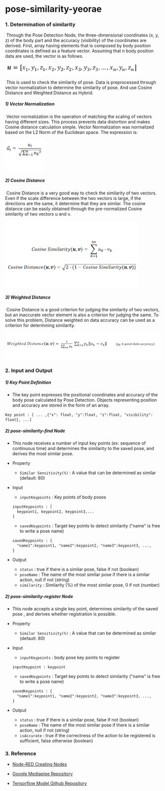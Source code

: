 # pose-similarity-yeorae

### 1. Determination of similarity

​	Through the Pose Detection Node, the three-dimensional coordinates (x, y, z) of the body part and the accuracy (visibility) of the coordinates are derived. First, array having  elements that is composed by body position coordinates is defined as a feature vector. Assuming that n body position data are used, the vector is as follows.

<img src="README.assets/image-20211006034511448.png" alt="image-20211006034511448" style="zoom:67%;" />

​	This is used to check the similarity of pose. Data is preprocessed through vector normalization to determine the similarity of pose. And use Cosine Distance and Weighted Distance as Hybrid.



##### 1) Vector Normalization

​	Vector normalization is the operation of matching the scaling of vectors having different sizes. This process prevents data distortion and makes Cosine distance calculation simple. Vector Normalization was normalized based on the L2 Norm of the Euclidean space. The expression is:

 

<img src="README.assets/image-20211006035102918.png" alt="image-20211006035102918" style="zoom:67%;" />

##### 2) Cosine Distance

​	Cosine Distance is a very good way to check the similarity of two vectors. Even if the scale difference between the two vectors is large, if the directions are the same, it determine that they are similar. The cosine distance can be easily obtained through the pre-normalized Cosine similarity of two vectors u and v.

<img src="README.assets/image-20211006041444226.png" alt="image-20211006041444226" style="zoom: 67%;" />

##### 3) Weighted Distance

​	Cosine Distance is a good criterion for judging the similarity of two vectors, but an inaccurate vector element is also a criterion for judging the same. To solve this problem, Distance weighted on data accuracy can be used as a criterion for determining similarity.

<img src="README.assets/image-20211006042652357.png" alt="image-20211006042652357" style="zoom: 67%;" />





### 2. Input and Output

##### 1) Key Point Definition 

- The key point expresses the positional coordinates and accuracy of the body pose calculated by Pose Detection. Objects representing position and accuracy are stored in the form of an array.

```
Key point : [ ... ,{"x": float, "y":float, "z":float, "visibility": float}, ...]
```



##### 2) pose-similarity-find Node

- This node receives a number of input key points (ex: sequence of continuous time) and determines the similarity to the saved pose, and derives the most similar pose.
- Property
  - `Similar Sensitivity(%)` : A value that can be determined as similar (default: 80)

- Input

  - `inputKeypoints` : Key points of body poses

  ```
  inputKeypoints : [
  	keypoint1, keypoint2, keypoint3,...
  ]
  ```

  - `savedKeypoints` :  Target key points to detect similarity ("name" is free to write a pose name)

  ```
  savedKeypoints : {
  	"name1":keypoint1, "name2":keypoint2, "name3":keypoint3, ..., 
  }
  ```

- Output

  - `status` : true if there is a similar pose, false if not (boolean)
  - `poseName` : The name of the most similar pose if there is a similar action, null if not (string)
  - `similarity` : Similarity (%) of the most similar pose, 0 if not (number)



##### 2) pose-similarity-register Node

- This node accepts a single key point, determines similarity of the saved pose , and derives whether registration is possible.
- Property
  - `Similar Sensitivity(%)` :  A value that can be determined as similar (default: 80)

- Input

  - `inputKeypoints` : body pose key points to register

  ```
  inputKeypoint : keypoint
  ```

  - `savedKeypoints` :  Target key points to detect similarity ("name" is free to write a pose name)

  ```
  savedKeypoints : {
  	"name1":keypoint1, "name2":keypoint2, "name3":keypoint3, ..., 
  }
  ```

- Output

  - `status` : true if there is a similar pose, false if not (boolean)
  - `poseName` : The name of the most similar pose if there is a similar action, null if not (string)
  - `isAccurate` : true if the correctness of the action to be registered is sufficient, false otherwise (boolean)



### 3. Reference

- [Node-RED Creating Nodes](https://nodered.org/docs/creating-nodes/)
- [Google Mediapipe Repository](https://github.com/google/mediapipe)

- [Tensorflow Model Github Repository](https://github.com/tensorflow/tfjs-models)